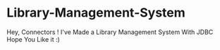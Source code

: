 # Library-Management-System
Hey, Connectors ! I've Made a Library Management System With JDBC Hope You Like it :)

